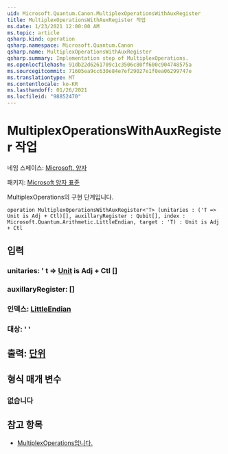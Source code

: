 ```yaml
---
uid: Microsoft.Quantum.Canon.MultiplexOperationsWithAuxRegister
title: MultiplexOperationsWithAuxRegister 작업
ms.date: 1/23/2021 12:00:00 AM
ms.topic: article
qsharp.kind: operation
qsharp.namespace: Microsoft.Quantum.Canon
qsharp.name: MultiplexOperationsWithAuxRegister
qsharp.summary: Implementation step of MultiplexOperations.
ms.openlocfilehash: 91db22d6261709c1c3506c80ff600c904748575a
ms.sourcegitcommit: 71605ea9cc630e84e7ef29027e1f0ea06299747e
ms.translationtype: MT
ms.contentlocale: ko-KR
ms.lasthandoff: 01/26/2021
ms.locfileid: "98852470"
---
```

# <a name="multiplexoperationswithauxregister-operation"></a>MultiplexOperationsWithAuxRegister 작업

네임 스페이스: [Microsoft. 양자](xref:Microsoft.Quantum.Canon)

패키지: [Microsoft 양자 표준](https://nuget.org/packages/Microsoft.Quantum.Standard)


MultiplexOperations의 구현 단계입니다.

```qsharp
operation MultiplexOperationsWithAuxRegister<'T> (unitaries : ('T => Unit is Adj + Ctl)[], auxillaryRegister : Qubit[], index : Microsoft.Quantum.Arithmetic.LittleEndian, target : 'T) : Unit is Adj + Ctl
```


## <a name="input"></a>입력

### <a name="unitaries--t--unit--is-adj--ctl"></a>unitaries: ' t => [Unit](xref:microsoft.quantum.lang-ref.unit)  is Adj + Ctl []




### <a name="auxillaryregister--qubit"></a>auxillaryRegister: [](xref:microsoft.quantum.lang-ref.qubit)[]




### <a name="index--littleendian"></a>인덱스: [LittleEndian](xref:Microsoft.Quantum.Arithmetic.LittleEndian)




### <a name="target--t"></a>대상: ' '





## <a name="output--unit"></a>출력: [단위](xref:microsoft.quantum.lang-ref.unit)



## <a name="type-parameters"></a>형식 매개 변수

### <a name="t"></a>없습니다



## <a name="see-also"></a>참고 항목

- [MultiplexOperations입니다.](xref:Microsoft.Quantum.Canon.MultiplexOperations)